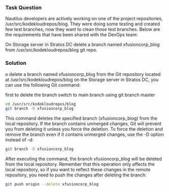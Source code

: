 ### Task Question

Nautilus developers are actively working on one of the project repositories, /usr/src/kodekloudrepos/blog. They were doing some testing and created few test branches, now they want to clean those test branches. Below are the requirements that have been shared with the DevOps team:

On Storage server in Stratos DC delete a branch named xfusioncorp_blog from /usr/src/kodekloudrepos/blog git repo.

### Solution

o delete a branch named xfusioncorp_blog from the Git repository located at /usr/src/kodekloudrepos/blog on the Storage server in Stratos DC, you can use the following Git command:

first to delete the branch switch to main branch using git branch master

```bash
cd /usr/src/kodekloudrepos/blog
git branch -D xfusioncorp_blog
```

This command deletes the specified branch (xfusioncorp_blog) from the local repository. If the branch contains unmerged changes, Git will prevent you from deleting it unless you force the deletion. To force the deletion and remove the branch even if it contains unmerged changes, use the -D option instead of -d:

```bash
git branch -D xfusioncorp_blog
```

After executing the command, the branch xfusioncorp_blog will be deleted from the local repository. Remember that this operation only affects the local repository, so if you want to reflect these changes in the remote repository, you need to push the changes after deleting the branch:

```bash
git push origin --delete xfusioncorp_blog
```